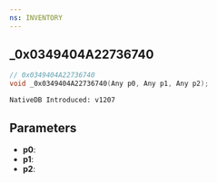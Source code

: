 ```yaml
---
ns: INVENTORY
---
```

## _0x0349404A22736740

```c
// 0x0349404A22736740
void _0x0349404A22736740(Any p0, Any p1, Any p2);
```

```
NativeDB Introduced: v1207
```

## Parameters
* **p0**:
* **p1**:
* **p2**:
